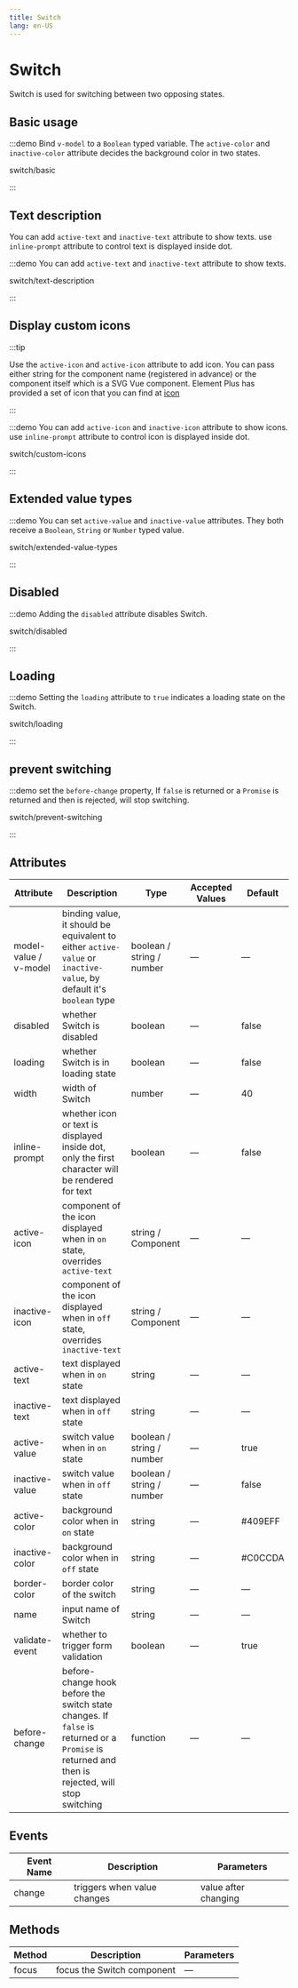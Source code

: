 ```yaml
---
title: Switch
lang: en-US
---
```


# Switch

Switch is used for switching between two opposing states.

## Basic usage

:::demo Bind `v-model` to a `Boolean` typed variable. The `active-color` and `inactive-color` attribute decides the background color in two states.

switch/basic

:::

## Text description

You can add `active-text` and `inactive-text` attribute to show texts. use `inline-prompt` attribute to control text is displayed inside dot.

:::demo You can add `active-text` and `inactive-text` attribute to show texts.

switch/text-description

:::

## Display custom icons

:::tip

Use the `active-icon` and `active-icon` attribute to add icon. You can pass either string for the component name (registered in advance) or the component itself which is a SVG Vue component. Element Plus has provided a set of icon that you can find at [icon](/en-US/component/icon)

:::

:::demo You can add `active-icon` and `inactive-icon` attribute to show icons. use `inline-prompt` attribute to control icon is displayed inside dot.

switch/custom-icons

:::

## Extended value types

:::demo You can set `active-value` and `inactive-value` attributes. They both receive a `Boolean`, `String` or `Number` typed value.

switch/extended-value-types

:::

## Disabled

:::demo Adding the `disabled` attribute disables Switch.

switch/disabled

:::

## Loading

:::demo Setting the `loading` attribute to `true` indicates a loading state on the Switch.

switch/loading

:::

## prevent switching

:::demo set the `before-change` property, If `false` is returned or a `Promise` is returned and then is rejected, will stop switching.

switch/prevent-switching

:::

## Attributes

| Attribute             | Description                                                                                                                                     | Type                      | Accepted Values | Default |
| --------------------- | ----------------------------------------------------------------------------------------------------------------------------------------------- | ------------------------- | --------------- | ------- |
| model-value / v-model | binding value, it should be equivalent to either `active-value` or `inactive-value`, by default it's `boolean` type                             | boolean / string / number | —               | —       |
| disabled              | whether Switch is disabled                                                                                                                      | boolean                   | —               | false   |
| loading               | whether Switch is in loading state                                                                                                              | boolean                   | —               | false   |
| width                 | width of Switch                                                                                                                                 | number                    | —               | 40      |
| inline-prompt         | whether icon or text is displayed inside dot, only the first character will be rendered for text                                                | boolean                   | —               | false   |
| active-icon           | component of the icon displayed when in `on` state, overrides `active-text`                                                                     | string / Component        | —               | —       |
| inactive-icon         | component of the icon displayed when in `off` state, overrides `inactive-text`                                                                  | string / Component        | —               | —       |
| active-text           | text displayed when in `on` state                                                                                                               | string                    | —               | —       |
| inactive-text         | text displayed when in `off` state                                                                                                              | string                    | —               | —       |
| active-value          | switch value when in `on` state                                                                                                                 | boolean / string / number | —               | true    |
| inactive-value        | switch value when in `off` state                                                                                                                | boolean / string / number | —               | false   |
| active-color          | background color when in `on` state                                                                                                             | string                    | —               | #409EFF |
| inactive-color        | background color when in `off` state                                                                                                            | string                    | —               | #C0CCDA |
| border-color          | border color of the switch                                                                                                                      | string                    | —               | —       |
| name                  | input name of Switch                                                                                                                            | string                    | —               | —       |
| validate-event        | whether to trigger form validation                                                                                                              | boolean                   | —               | true    |
| before-change         | before-change hook before the switch state changes. If `false` is returned or a `Promise` is returned and then is rejected, will stop switching | function                  | —               | —       |

## Events

| Event Name | Description                 | Parameters           |
| ---------- | --------------------------- | -------------------- |
| change     | triggers when value changes | value after changing |

## Methods

| Method | Description                | Parameters |
| ------ | -------------------------- | ---------- |
| focus  | focus the Switch component | —          |
